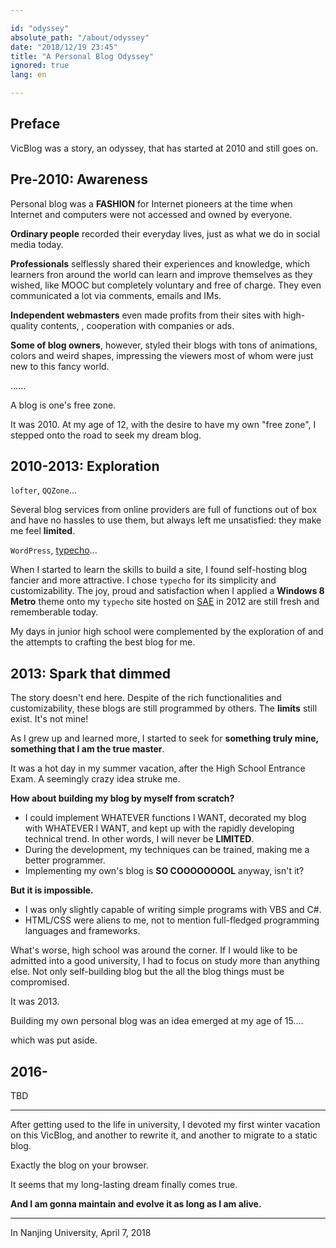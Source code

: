 ```yaml
---

id: "odyssey"
absolute_path: "/about/odyssey"
date: "2018/12/19 23:45"
title: "A Personal Blog Odyssey"
ignored: true
lang: en

---
```


## Preface

VicBlog was a story, an odyssey, that has started at 2010 and still goes on.

## Pre-2010: Awareness

Personal blog was a **FASHION** for Internet pioneers at the time when Internet and computers were not accessed and owned by everyone.

**Ordinary people** recorded their everyday lives, just as what we do in social media today.

**Professionals** selflessly shared their experiences and knowledge, which learners fron around the world can learn and improve themselves as they wished, like MOOC but completely voluntary and free of charge. They even communicated a lot via comments, emails and IMs.

**Independent webmasters** even made profits from their sites with high-quality contents, , cooperation with companies or ads.

**Some of blog owners**, however, styled their blogs with tons of animations, colors and weird shapes, impressing the viewers most of whom were just new to this fancy world.

......

A blog is one's free zone.

It was 2010. At my age of 12, with the desire to have my own "free zone", I stepped onto the road to seek my dream blog.

## 2010-2013: Exploration

`lofter`, `QQZone`...

Several blog services from online providers are full of functions out of box and have no hassles to use them, but always left me unsatisfied: they make me feel **limited**.

`WordPress`, [typecho](http://typecho.org/)...

When I started to learn the skills to build a site,  I found self-hosting blog fancier and more attractive. I chose `typecho` for its simplicity and customizability. The joy, proud and satisfaction when I applied a **Windows 8 Metro** theme onto my `typecho` site hosted on [SAE](https://sae.sina.com.cn/?m=dashboard) in 2012 are still fresh and rememberable today.

My days in junior high school were complemented by the exploration of and the attempts to crafting the best blog for me.

## 2013: Spark that dimmed

The story doesn't end here. Despite of the rich functionalities and customizability, these blogs are still programmed by others. The **limits** still exist. It's not mine!

As I grew up and learned more, I started to seek for **something truly mine, something that I am the true master**.

It was a hot day in my summer vacation, after the High School Entrance Exam. A seemingly crazy idea struke me.

**How about building my blog by myself from scratch?**

- I could implement WHATEVER functions I WANT, decorated my blog with WHATEVER I WANT, and kept up with the rapidly developing technical trend. In other words, I will never be **LIMITED**.
- During the development, my techniques can be trained, making me a better programmer.
- Implementing my own's blog is **SO COOOOOOOOL** anyway, isn't it?

**But it is impossible.**

- I was only slightly capable of writing simple programs with VBS and C#.
- HTML/CSS were aliens to me, not to mention full-fledged programming languages and frameworks.

What's worse, high school was around the corner. If I would like to be admitted into a good university, I had to focus on study more than anything else. Not only self-building blog but the all the blog things must be compromised.

It was 2013.

Building my own personal blog was an idea emerged at my age of 15....

which was put aside.

## 2016-

TBD




------------------------------------------------------

After getting used to the life in university, I devoted my first winter vacation on this VicBlog, and another to rewrite it, and another to migrate to a static blog.

Exactly the blog on your browser.

It seems that my long-lasting dream finally comes true.

**And I am gonna maintain and evolve it as long as I am alive.**

-------------------------------------------------------------------------------

In Nanjing University, April 7, 2018
